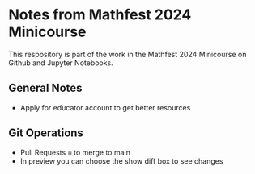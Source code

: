 # Notes from Mathfest 2024 Minicourse
This respository is part of the work in the Mathfest 2024 Minicourse on Github and Jupyter Notebooks.

## General Notes
- Apply for educator account to get better resources

## Git Operations
- Pull Requests $\equiv$ to merge to main
- In preview you can choose the show diff box to see changes
